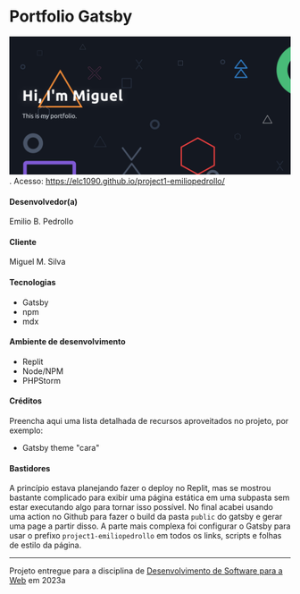 # Portfolio Gatsby

![Screenshot do projeto](img.png "Screenshot do projeto").
Acesso: https://elc1090.github.io/project1-emiliopedrollo/


#### Desenvolvedor(a)
Emilio B. Pedrollo

#### Cliente
Miguel M. Silva

#### Tecnologias

- Gatsby
- npm
- mdx

#### Ambiente de desenvolvimento

- Replit
- Node/NPM
- PHPStorm

#### Créditos

Preencha aqui uma lista detalhada de recursos aproveitados no projeto, por exemplo:
- Gatsby theme "cara"

#### Bastidores

A princípio estava planejando fazer o deploy no Replit, mas se mostrou bastante complicado para exibir uma página estática em uma subpasta sem estar executando algo para tornar isso possível. No final acabei usando uma action no Github para fazer o build da pasta `public` do gatsby e gerar uma page a partir disso. A parte mais complexa foi configurar o Gatsby para usar o prefixo `project1-emiliopedrollo` em todos os links, scripts e folhas de estilo da página.    

---
Projeto entregue para a disciplina de [Desenvolvimento de Software para a Web](http://github.com/andreainfufsm/elc1090-2023a) em 2023a
